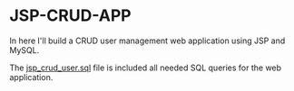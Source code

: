 # JSP-CRUD-APP

In here I'll build a CRUD user management web application using JSP and MySQL.

The <a href="https://github.com/PrabhashwaraL/JSP-CRUD-APP/blob/master/jsp_crud_user.sql">jsp_crud_user.sql</a> file is included all needed SQL queries for the web application.